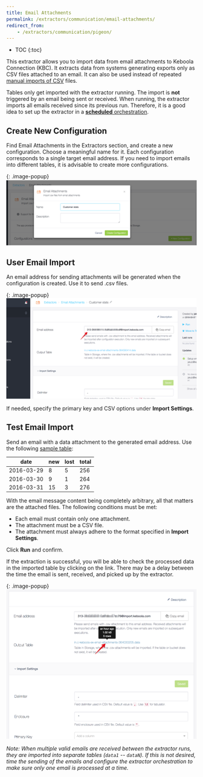 ```yaml
---
title: Email Attachments
permalink: /extractors/communication/email-attachments/
redirect_from:
    - /extractors/communication/pigeon/
---
```


* TOC
{:toc}

This extractor allows you to import data from email attachments to Keboola Connection (KBC).
It extracts data from systems generating exports only as CSV files attached to an email.
It can also be used instead of repeated [manual imports of CSV](/tutorial/load/) files.

Tables only get imported with the extractor running. The import is **not** triggered by an email
being sent or received. When running, the extractor imports all emails received since its previous run.
Therefore, it is a good idea to set up the extractor in a [**scheduled** orchestration](/orchestrator/running/#time-schedule).

## Create New Configuration
Find Email Attachments in the Extractors section, and create a new configuration. Choose a meaningful
name for it. Each configuration corresponds to a single target email address. If you need 
to import emails into different tables, it is advisable to create more configurations.

{: .image-popup}
![Screenshot - Create Name Confgiruation](/extractors/communication/email-attachments/01-choose-name-and-desc.png)


## User Email Import
An email address for sending attachments will be generated when the configuration is created. Use it to send .csv files.

{: .image-popup}
![Screenshot - Create New Email Import](/extractors/communication/email-attachments/02-create-email-import.png)

If needed, specify the primary key and CSV options under **Import Settings**.


## Test Email Import
Send an email with a data attachment to the generated email address.
Use the following [sample table](/extractors/communication/email-attachments/sample.csv):

| date | new | lost | total |
| --- | --- | --- | --- |
| 2016-03-29 | 8 | 5 | 256 |
| 2016-03-30 | 9 | 1 | 264 |
| 2016-03-31 | 15 | 3 | 276 |

With the email message content being completely arbitrary, all that matters are the attached files. 
The following conditions must be met:

- Each email must contain only one attachment.
- The attachment must be a CSV file.
- The attachment must always adhere to the format specified in **Import Settings**.

Click **Run** and confirm.

If the extraction is successful, you will be able to check the processed data in the imported table by clicking on the link.
There may be a delay between the time the email is sent, received, and picked up by the extractor.

{: .image-popup}
![Screenshot - Job Detail](/extractors/communication/email-attachments/03-check-processed-data.png)

*Note: When multiple valid emails are received between the extractor runs, they are imported into separate tables 
(`data1` -- `dataN`). If this is not desired, time the sending of the emails and configure the extractor orchestration 
to make sure only one email is processed at a time.*
